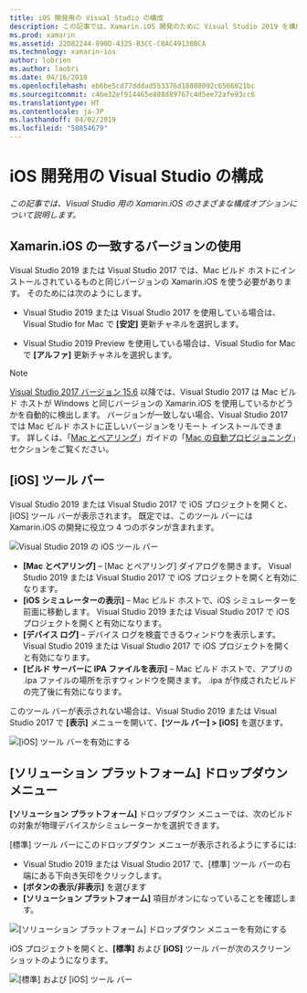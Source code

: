 ```yaml
---
title: iOS 開発用の Visual Studio の構成
description: この記事では、Xamarin.iOS 開発のために Visual Studio 2019 を構成する方法について説明しています。 具体的には、インストールしたバージョンの Xamarin.iOS、iOS ツールバー、[ソリューション プラットフォーム] ドロップダウン メニューを構成する方法について説明しています。
ms.prod: xamarin
ms.assetid: 22D82244-890D-4325-B3CC-C0AC49130BCA
ms.technology: xamarin-ios
author: lobrien
ms.author: laobri
ms.date: 04/16/2018
ms.openlocfilehash: eb6be5cd77dddad553376d18808092c6566021bc
ms.sourcegitcommit: c4be32ef914465e808d89767c4d5ee72afe93cc6
ms.translationtype: HT
ms.contentlocale: ja-JP
ms.lasthandoff: 04/02/2019
ms.locfileid: "58854679"
---
```

# <a name="configuring-visual-studio-for-ios-development"></a>iOS 開発用の Visual Studio の構成

_この記事では、Visual Studio 用の Xamarin.iOS のさまざまな構成オプションについて説明します。_

## <a name="using-matching-xamarinios-versions"></a>Xamarin.iOS の一致するバージョンの使用

Visual Studio 2019 または Visual Studio 2017 では、Mac ビルド ホストにインストールされているものと同じバージョンの Xamarin.iOS を使う必要があります。 そのためには次のようにします。

- Visual Studio 2019 または Visual Studio 2017 を使用している場合は、Visual Studio for Mac で **[安定]** 更新チャネルを選択します。

- Visual Studio 2019 Preview を使用している場合は、Visual Studio for Mac で **[アルファ]** 更新チャネルを選択します。

> [!NOTE]
> [Visual Studio 2017 バージョン 15.6](https://docs.microsoft.com/visualstudio/releasenotes/vs2017-relnotes#automatic-macos-provisioning) 以降では、Visual Studio 2017 は Mac ビルド ホストが Windows と同じバージョンの Xamarin.iOS を使用しているかどうかを自動的に検出します。 バージョンが一致しない場合、Visual Studio 2017 では Mac ビルド ホストに正しいバージョンをリモート インストールできます。 詳しくは、「[Mac とペアリング](~/ios/get-started/installation/windows/connecting-to-mac/index.md)」ガイドの「[Mac の自動プロビジョニング](~/ios/get-started/installation/windows/connecting-to-mac/index.md#automatic-mac-provisioning)」セクションをご覧ください。

## <a name="ios-toolbar"></a>[iOS] ツール バー

Visual Studio 2019 または Visual Studio 2017 で iOS プロジェクトを開くと、[iOS] ツール バーが表示されます。  既定では、このツール バーには Xamarin.iOS の開発に役立つ 4 つのボタンが含まれます。

![Visual Studio 2019 の iOS ツール バー](config-options-images/ios-toolbar.png)

- **[Mac とペアリング]** – [Mac とペアリング] ダイアログを開きます。 Visual Studio 2019 または Visual Studio 2017 で iOS プロジェクトを開くと有効になります。
- **[iOS シミュレーターの表示]** – Mac ビルド ホストで、iOS シミュレーターを前面に移動します。 Visual Studio 2019 または Visual Studio 2017 で iOS プロジェクトを開くと有効になります。
- **[デバイス ログ]** – デバイス ログを検査できるウィンドウを表示します。 Visual Studio 2019 または Visual Studio 2017 で iOS プロジェクトを開くと有効になります。
- **[ビルド サーバーに IPA ファイルを表示]** – Mac ビルド ホストで、アプリの .ipa ファイルの場所を示すウィンドウを開きます。 .ipa が作成されたビルドの完了後に有効になります。

このツール バーが表示されない場合は、Visual Studio 2019 または Visual Studio 2017 で **[表示]** メニューを開いて、**[ツール バー] > [iOS]** を選びます。

![[iOS] ツール バーを有効にする](config-options-images/ios-toolbar-enable.png "[iOS] ツール バーを有効にする")

## <a name="solution-platforms-drop-down-menu"></a>[ソリューション プラットフォーム] ドロップダウン メニュー

**[ソリューション プラットフォーム]** ドロップダウン メニューでは、次のビルドの対象が物理デバイスかシミュレーターかを選択できます。

[標準] ツール バーにこのドロップダウン メニューが表示されるようにするには:

- Visual Studio 2019 または Visual Studio 2017 で、[標準] ツール バーの右端にある下向き矢印をクリックします。
- **[ボタンの表示/非表示]** を選びます 
- **[ソリューション プラットフォーム]** 項目がオンになっていることを確認します。

![[ソリューション プラットフォーム] ドロップダウン メニューを有効にする](config-options-images/solution-platforms-enable.png "[ソリューション プラットフォーム] ドロップダウン メニューを有効にする")

iOS プロジェクトを開くと、**[標準]** および **[iOS]** ツール バーが次のスクリーンショットのようになります。

![[標準] および [iOS] ツール バー](config-options-images/toolbars.png "[標準] および [iOS] ツール バー")
